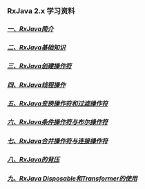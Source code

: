 ### RxJava 2.x 学习资料



##### [一、RxJava简介](RxJava简介.md)

##### [二、RxJava基础知识](RxJava基础知识.md)

##### [三、RxJava创建操作符](RxJava创建操作符.md)

##### [四、RxJava线程操作](RxJava线程操作.md)

##### [五、RxJava变换操作符和过滤操作符](RxJava变换操作符和过滤操作符.md)

##### [六、RxJava条件操作符与布尔操作符](RxJava条件操作符和布尔操作符.md)

##### [七、RxJava合并操作符与连接操作符](RxJava合并操作符与连接操作符.md)

##### [八、RxJava的背压](RxJava的背压.md)

##### [九、RxJava Disposable和Transformer的使用](RxJava%20Disposable和Transformer的使用.md)
